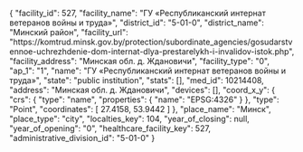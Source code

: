 {
    "facility_id": 527,
    "facility_name": "ГУ «Республиканский интернат ветеранов войны и труда»",
    "district_id": "5-01-0",
    "district_name": "Минский район",
    "facility_url": "https:\/\/komtrud.minsk.gov.by\/protection\/subordinate_agencies\/gosudarstvennoe-uchrezhdenie-dom-internat-dlya-prestarelykh-i-invalidov-istok.php",
    "facility_address": "Минская обл. д. Ждановичи",
    "facility_type": "0",
    "ap_1": "1",
    "name": "ГУ «Республиканский интернат ветеранов войны и труда»",
    "state": "public institution",
    "stats": [],
    "med_id": 10214408,
    "address": "Минская обл. д. Ждановичи",
    "devices": [],
    "coord_x_y": {
        "crs": {
            "type": "name",
            "properties": {
                "name": "EPSG:4326"
            }
        },
        "type": "Point",
        "coordinates": [
            27.4158,
            53.9442
        ]
    },
    "place_name": "Минск",
    "place_type": "city",
    "localties_key": 104,
    "year_of_closing": null,
    "year_of_opening": "0",
    "healthcare_facility_key": 527,
    "administrative_division_id": "5-01-0"
}